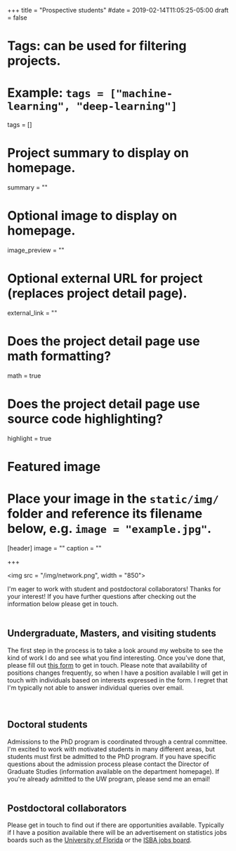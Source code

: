 +++
title = "Prospective students"
#date = 2019-02-14T11:05:25-05:00
draft = false

# Tags: can be used for filtering projects.
# Example: `tags = ["machine-learning", "deep-learning"]`
tags = []

# Project summary to display on homepage.
summary = ""

# Optional image to display on homepage.
image_preview = ""

# Optional external URL for project (replaces project detail page).
external_link = ""

# Does the project detail page use math formatting?
math = true

# Does the project detail page use source code highlighting?
highlight = true

# Featured image
# Place your image in the `static/img/` folder and reference its filename below, e.g. `image = "example.jpg"`.
[header]
image = ""
caption = ""

+++

<img src = "/img/network.png", width = "850">

I'm eager to work with student and postdoctoral collaborators! Thanks for your interest!  If you have further questions after checking out the information below please get in touch.
<br>
<br>
## Undergraduate, Masters, and visiting students
The first step in the process is to take a look around my website to see the kind of work I do and see what you find interesting.  Once you've done that, please fill out [this form](https://docs.google.com/forms/d/e/1FAIpQLSdZLbfNFG2tADlTe9nbLMB8f4HmBKJ-aWEfWyAZXP-n0FAfAQ/viewform?usp=sf_link) to get in touch.  Please note that availability of positions changes frequently, so when I have a position available I will get in touch with individuals based on interests expressed in the form.  I regret that I'm typically not able to answer individual queries over email.  
<br>
<br>
## Doctoral students
Admissions to the PhD program is coordinated through a central committee.  I'm excited to work with motivated students in many different areas, but students must first be admitted to the PhD program.  If you have specific questions about the admission process please contact the Director of Graduate Studies (information available on the department homepage).  If you're already admitted to the UW program, please send me an email!
<br>
<br>
## Postdoctoral collaborators
Please get in touch to find out if there are opportunities available.  Typically if I have a position available there will be an advertisement on statistics jobs boards such as the [University of Florida](https://forms.stat.ufl.edu/statistics-jobs/) or the [ISBA jobs board](https://bayesian.org/resources/jobs/). 
